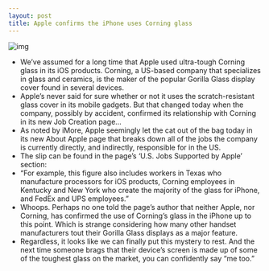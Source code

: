 ```yaml
---
layout: post
title: Apple confirms the iPhone uses Corning glass
---
```

![img](http://media.idownloadblog.com/wp-content/uploads/2012/02/white-iPhone-4s.jpg)
* We’ve assumed for a long time that Apple used ultra-tough Corning glass in its iOS products. Corning, a US-based company that specializes in glass and ceramics, is the maker of the popular Gorilla Glass display cover found in several devices.
* Apple’s never said for sure whether or not it uses the scratch-resistant glass cover in its mobile gadgets. But that changed today when the company, possibly by accident, confirmed its relationship with Corning in its new Job Creation page…
* As noted by iMore, Apple seemingly let the cat out of the bag today in its new About Apple page that breaks down all of the jobs the company is currently directly, and indirectly, responsible for in the US.
* The slip can be found in the page’s ‘U.S. Jobs Supported by Apple’ section:
* “For example, this figure also includes workers in Texas who manufacture processors for iOS products, Corning employees in Kentucky and New York who create the majority of the glass for iPhone, and FedEx and UPS employees.”
* Whoops. Perhaps no one told the page’s author that neither Apple, nor Corning, has confirmed the use of Corning’s glass in the iPhone up to this point. Which is strange considering how many other handset manufacturers tout their Gorilla Glass displays as a major feature.
* Regardless, it looks like we can finally put this mystery to rest. And the next time someone brags that their device’s screen is made up of some of the toughest glass on the market, you can confidently say “me too.”


